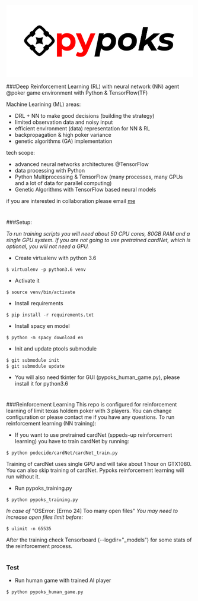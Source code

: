 ![](pypoks_logo.png)

###Deep Reinforcement Learning (RL) with neural network (NN) agent @poker game environment with Python & TensorFlow(TF)

Machine Learining (ML) areas:
- DRL + NN to make good decisions (building the strategy)
- limited observation data and noisy input
- efficient environment (data) representation for NN & RL 
- backpropagation & high poker variance
- genetic algorithms (GA) implementation  

tech scope:
- advanced neural networks architectures @TensorFlow
- data processing with Python
- Python Multiprocessing & TensorFlow (many processes, many GPUs and a lot of data for parallel computing)
- Genetic Algorithms with TensorFlow based neural models

if you are interested in collaboration please email [me](mailto:me@piotrniewinski.com)

#
###Setup:

_To run training scripts you will need about 50 CPU cores, 80GB RAM and a single GPU system. If you are not going to use pretrained cardNet, which is optional, you will not need a GPU._

* Create virtualenv with python 3.6
```
$ virtualenv -p python3.6 venv
```
* Activate it
```
$ source venv/bin/activate
```
* Install requirements
```
$ pip install -r requirements.txt
```
* Install spacy en model
```
$ python -m spacy download en
```
* Init and update ptools submodule
```
$ git submodule init
$ git submodule update
```

* You will also need tkinter for GUI (pypoks_human_game.py), please install it for python3.6

#
###Reinforcement Learning
This repo is configured for reinforcement learning of limit texas holdem poker with 3 players. You can change configuration or please contact me if you have any questions. To run reinforcement learning (NN training):

* If you want to use pretrained cardNet (sppeds-up reinforcement learning) you have to train cardNet by running:
```
$ python podecide/cardNet/cardNet_train.py
```
Training of cardNet uses single GPU and will take about 1 hour on GTX1080.
You can also skip training of cardNet. Pypoks reinforcement learning will run without it.

* Run pypoks_training.py
```
$ python pypoks_training.py
```
_In case of_ "OSError: [Errno 24] Too many open files" _You may need to increase open files limit before:_
```
$ ulimit -n 65535
```

After the training check Tensorboard (--logdir="_models") for some stats of the reinforcement process.

#
### Test
* Run human game with trained AI player
```
$ python pypoks_human_game.py
```
